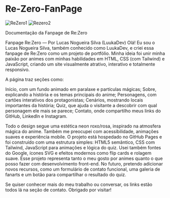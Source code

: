 # Re-Zero-FanPage

![ReZero1](https://github.com/user-attachments/assets/49770cbb-29b1-4c1e-bf17-a5d760bdb5a3)
![Rezero2](https://github.com/user-attachments/assets/b439191d-126c-48ef-9781-d6c5ec28acea)

Documentação da Fanpage de Re:Zero

Fanpage Re:Zero — Por Lucas Nogueira Silva (LuukaDev)
Olá! Eu sou o Lucas Nogueira Silva, também conhecido como LuukaDev, e criei essa fanpage de Re:Zero como um projeto de portfólio. Minha ideia foi unir minha paixão por animes com minhas habilidades em HTML, CSS (com Tailwind) e JavaScript, criando um site visualmente atrativo, interativo e totalmente responsivo.

A página traz seções como:

Início, com um fundo animado em paralaxe e partículas mágicas;
Sobre, explicando a história e os temas principais do anime;
Personagens, com cartões interativos dos protagonistas;
Cenários, mostrando locais importantes da história;
Quiz, que ajuda o visitante a descobrir com qual personagem ele mais se parece;
Contato, onde compartilho meus links do GitHub, LinkedIn e Instagram.

Todo o design segue uma estética neon roxo/rosa, inspirado na atmosfera mágica do anime. Também me preocupei com acessibilidade, animações suaves e experiência mobile.
O projeto está hospedado no GitHub Pages e foi construído com uma estrutura simples: HTML5 semântico, CSS com Tailwind, JavaScript para animações e lógica do quiz. Usei também fontes do Google, ícones SVG e efeitos modernos como flip cards e rolagem suave.
Esse projeto representa tanto o meu gosto por animes quanto o que posso fazer com desenvolvimento front-end. No futuro, pretendo adicionar novos recursos, como um formulário de contato funcional, uma galeria de fanarts e um botão para compartilhar o resultado do quiz.

Se quiser conhecer mais do meu trabalho ou conversar, os links estão todos lá na seção de contato. Obrigado por visitar!
